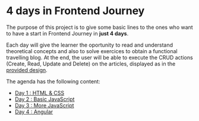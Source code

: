 # 4 days in Frontend Journey

The purpose of this project is to give some basic lines to the ones who want to have a start in Frontend Journey in **just 4 days**.

Each day will give the learner the oportunity to read and understand theoretical concepts and also to solve exercices to obtain a functional travelling blog. At the end, the user will be able to execute the CRUD actions (Create, Read, Update and Delete) on the articles, displayed as in the [provided design](doc/Day-1_HTML-CSS/Exercises/Design). 

The agenda has the following content:
- [Day 1 : HTML & CSS](doc/Day-1_HTML-CSS/Theory/README.md)
- [Day 2 : Basic JavaScript](doc/Day-2_Basic-JS/Theory/README.md)
- [Day 3 : More JavaScript](doc/Day-3_More-JS/Theory/README.md)
- [Day 4 : Angular](doc/Day-4_Angular/Theory/README.md)